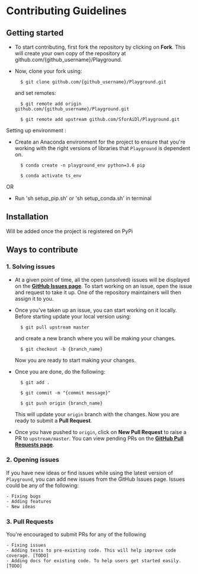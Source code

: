 # Contributing Guidelines

## Getting started
- To start contributing, first fork the repository by clicking on **Fork**. This will create your own copy of the repository at github.com/{github_username}/Playground.
- Now, clone your fork using:
    
        $ git clone github.com/{github_username}/Playground.git

    and set remotes:

        $ git remote add origin github.com/{github_username}/Playground.git

        $ git remote add upstream github.com/SforAiDl/Playground.git
  
Setting up environment :
- Create an Anaconda environment for the project to ensure that you're working with the right versions of libraries that `Playground` is dependent on.

        $ conda create -n playground_env python=3.6 pip

        $ conda activate ts_env

OR

- Run 'sh setup_pip.sh' or 'sh setup_conda.sh' in terminal

## Installation
Will be added once the project is registered on PyPi

## Ways to contribute
### 1. Solving issues

- At a given point of time, all the open (unsolved) issues will be displayed on the **[GitHub Issues page](https://github.com/SforAiDl/Playground/issues)**. To start working on an issue, open the issue and request to take it up. One of the repository maintainers will then assign it to you. 

- Once you've taken up an issue, you can start working on it locally. Before starting update your local version using:

        $ git pull upstream master

    and create a new branch where you will be making your changes.

        $ git checkout -b {branch_name}

    Now you are ready to start making your changes.

- Once you are done, do the following:

        $ git add .

        $ git commit -m "{commit message}"

        $ git push origin {branch_name}

    This will update your `origin` branch with the changes. Now you are ready to submit a **Pull Request**.

- Once you have pushed to `origin`, click on **New Pull Request** to raise a PR to `upstream/master`. You can view pending PRs on the **[GitHub Pull Requests page](https://github.com/SforAiDl/Playground/pulls)**.

### 2. Opening issues
If you have new ideas or find issues while using the latest version of `Playground`, you can add new issues from the GitHub Issues page. Issues could be any of the following:

    - Fixing bugs
    - Adding features
    - New ideas

### 3. Pull Requests
You're encouraged to submit PRs for any of the following

    - Fixing issues
    - Adding tests to pre-existing code. This will help improve code coverage. [TODO]
    - Adding docs for existing code. To help users get started easily. [TODO]
